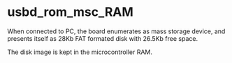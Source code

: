 usbd_rom_msc_RAM
================

When connected to PC, the board enumerates as mass storage device, and presents itself as 28Kb FAT formated disk with 26.5Kb free space.

The disk image is kept in the microcontroller RAM.
